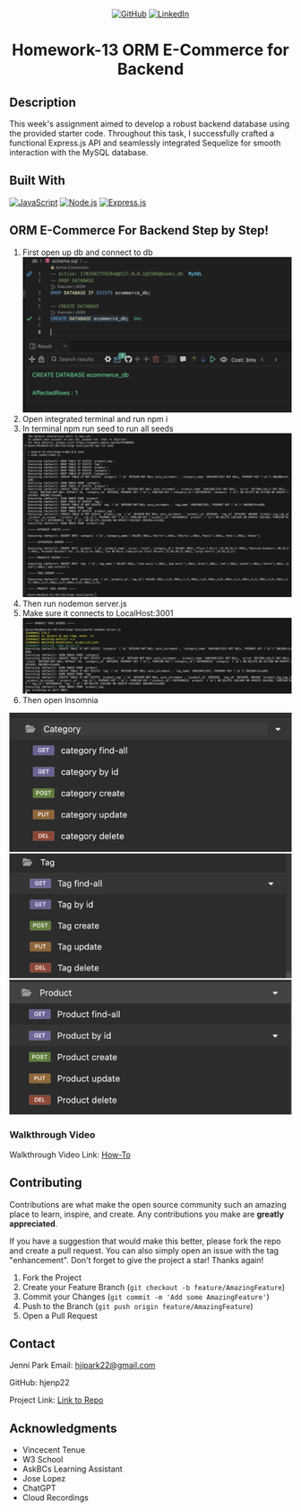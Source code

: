 <!-- Improved compatibility of back to top link: See: https://github.com/othneildrew/Best-README-Template/pull/73 -->
<div align="center">
  <div id="readme-top"></div>

[![GitHub](https://img.shields.io/badge/GitHub-My_Profile-pink?style=for-the-badge&logo=github)](https://github.com/hjenp22?tab=repositories)
[![LinkedIn](https://img.shields.io/badge/LinkedIn-My_Profile-blue?style=for-the-badge&logo=linkedin&logoColor=white)](https://www.linkedin.com/in/hjennip)
# Homework-13 ORM E-Commerce for Backend
</div>

## Description 
This week's assignment aimed to develop a robust backend database using the provided starter code. Throughout this task, I successfully crafted a functional Express.js API and seamlessly integrated Sequelize for smooth interaction with the MySQL database.

## Built With

[![JavaScript](https://img.shields.io/badge/JavaScript-F7DF1E?style=for-the-badge&logo=javascript&logoColor=black)](https://www.javascript.com/)
[![Node.js](https://img.shields.io/badge/Node.js-43853D?style=for-the-badge&logo=node.js&logoColor=white)](https://nodejs.org/)
[![Express.js](https://img.shields.io/badge/Express.js-000000?style=for-the-badge&logo=express&logoColor=white)](https://expressjs.com/)



## ORM E-Commerce For Backend Step by Step! <!--or application steps to each their own -->
1. First open up db and connect to db 
![db](assets/db.png)
2. Open integrated terminal and run npm i
3. In terminal npm run seed to run all seeds
![runseed](assets/runseed.png)
4. Then run nodemon server.js
5. Make sure it connects to LocalHost:3001
![nodemon](assets/nodemon%20server.png)
6. Then open Insomnia

![category](assets/category.png)
![tag](assets/tag.png)
![product](assets/product.png)

### Walkthrough Video
Walkthrough Video Link: [How-To](https://drive.google.com/file/d/1KqNT_sImfHW-jrCKr5_KgviMQl9y-p4O/view)


<!-- CONTRIBUTING -->
## Contributing

Contributions are what make the open source community such an amazing place to learn, inspire, and create. Any contributions you make are **greatly appreciated**.

If you have a suggestion that would make this better, please fork the repo and create a pull request. You can also simply open an issue with the tag "enhancement".
Don't forget to give the project a star! Thanks again!

1. Fork the Project
2. Create your Feature Branch (`git checkout -b feature/AmazingFeature`)
3. Commit your Changes (`git commit -m 'Add some AmazingFeature'`)
4. Push to the Branch (`git push origin feature/AmazingFeature`)
5. Open a Pull Request

<p align="right"></p>


## Contact 
Jenni Park Email: hjipark22@gmail.com

GitHub: hjenp22

Project Link: [Link to Repo](https://github.com/hjenp22/ORM)


## Acknowledgments
* Vincecent Tenue
* W3 School
* AskBCs Learning Assistant 
* Jose Lopez
* ChatGPT
* Cloud Recordings